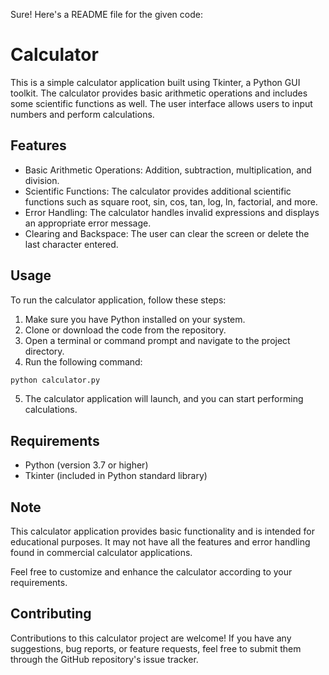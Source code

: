 Sure! Here's a README file for the given code:

# Calculator

This is a simple calculator application built using Tkinter, a Python GUI toolkit. The calculator provides basic arithmetic operations and includes some scientific functions as well. The user interface allows users to input numbers and perform calculations.

## Features

- Basic Arithmetic Operations: Addition, subtraction, multiplication, and division.
- Scientific Functions: The calculator provides additional scientific functions such as square root, sin, cos, tan, log, ln, factorial, and more.
- Error Handling: The calculator handles invalid expressions and displays an appropriate error message.
- Clearing and Backspace: The user can clear the screen or delete the last character entered.

## Usage

To run the calculator application, follow these steps:

1. Make sure you have Python installed on your system.
2. Clone or download the code from the repository.
3. Open a terminal or command prompt and navigate to the project directory.
4. Run the following command:

```bash
python calculator.py
```

5. The calculator application will launch, and you can start performing calculations.

## Requirements

- Python (version 3.7 or higher)
- Tkinter (included in Python standard library)

## Note

This calculator application provides basic functionality and is intended for educational purposes. It may not have all the features and error handling found in commercial calculator applications.

Feel free to customize and enhance the calculator according to your requirements.

## Contributing

Contributions to this calculator project are welcome! If you have any suggestions, bug reports, or feature requests, feel free to submit them through the GitHub repository's issue tracker.
